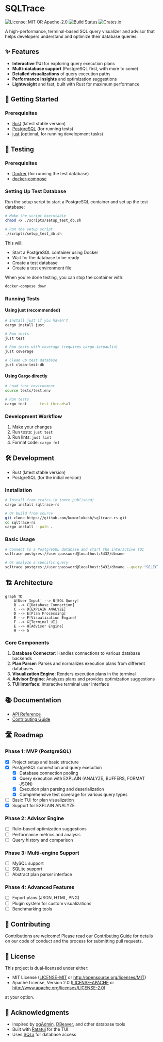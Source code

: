 # SQLTrace

[![License: MIT OR Apache-2.0](https://img.shields.io/badge/License-MIT%20OR%20Apache--2.0-blue.svg)](https://opensource.org/licenses/MIT)
[![Build Status](https://github.com/kumarlokesh/sqltrace-rs/actions/workflows/ci.yml/badge.svg)](https://github.com/kumarlokesh/sqltrace-rs/actions)
[![Crates.io](https://img.shields.io/crates/v/sqltrace-rs.svg)](https://crates.io/crates/sqltrace-rs)

A high-performance, terminal-based SQL query visualizer and advisor that helps developers understand and optimize their database queries.

## ✨ Features

- **Interactive TUI** for exploring query execution plans
- **Multi-database support** (PostgreSQL first, with more to come)
- **Detailed visualizations** of query execution paths
- **Performance insights** and optimization suggestions
- **Lightweight** and fast, built with Rust for maximum performance

## 🚀 Getting Started

### Prerequisites

- [Rust](https://www.rust-lang.org/tools/install) (latest stable version)
- [PostgreSQL](https://www.postgresql.org/download/) (for running tests)
- [just](https://github.com/casey/just) (optional, for running development tasks)

## 🧪 Testing

### Prerequisites

- [Docker](https://www.docker.com/get-started) (for running the test database)
- [docker-compose](https://docs.docker.com/compose/install/)

### Setting Up Test Database

Run the setup script to start a PostgreSQL container and set up the test database:

```bash
# Make the script executable
chmod +x ./scripts/setup_test_db.sh

# Run the setup script
./scripts/setup_test_db.sh
```

This will:

- Start a PostgreSQL container using Docker
- Wait for the database to be ready
- Create a test database
- Create a test environment file

When you're done testing, you can stop the container with:

```bash
docker-compose down
```

### Running Tests

#### Using just (recommended)

```bash
# Install just if you haven't
cargo install just

# Run tests
just test

# Run tests with coverage (requires cargo-tarpaulin)
just coverage

# Clean up test database
just clean-test-db
```

#### Using Cargo directly

```bash
# Load test environment
source tests/test.env

# Run tests
cargo test -- --test-threads=1
```

### Development Workflow

1. Make your changes
2. Run tests: `just test`
3. Run lints: `just lint`
4. Format code: `cargo fmt`

## 🛠 Development

- Rust (latest stable version)
- PostgreSQL (for the initial version)

### Installation

```bash
# Install from crates.io (once published)
cargo install sqltrace-rs

# Or build from source
git clone https://github.com/kumarlokesh/sqltrace-rs.git
cd sqltrace-rs
cargo install --path .
```

### Basic Usage

```bash
# Connect to a PostgreSQL database and start the interactive TUI
sqltrace postgres://user:password@localhost:5432/dbname

# Or analyze a specific query
sqltrace postgres://user:password@localhost:5432/dbname --query "SELECT * FROM users WHERE id = 1"
```

## 🏗️ Architecture

```mermaid
graph TD
    A[User Input] --> B[SQL Query]
    B --> C[Database Connection]
    C --> D[EXPLAIN ANALYZE]
    D --> E[Plan Processing]
    E --> F[Visualization Engine]
    F --> G[Terminal UI]
    E --> H[Advisor Engine]
    H --> G
```

### Core Components

1. **Database Connector**: Handles connections to various database backends
2. **Plan Parser**: Parses and normalizes execution plans from different databases
3. **Visualization Engine**: Renders execution plans in the terminal
4. **Advisor Engine**: Analyzes plans and provides optimization suggestions
5. **TUI Interface**: Interactive terminal user interface

## 📚 Documentation

- [API Reference](https://docs.rs/sqltrace-rs)
- [Contributing Guide](./CONTRIBUTING.md)

## 🛣️ Roadmap

### Phase 1: MVP (PostgreSQL)

- [x] Project setup and basic structure
- [x] PostgreSQL connection and query execution
  - [x] Database connection pooling
  - [x] Query execution with EXPLAIN (ANALYZE, BUFFERS, FORMAT JSON)
  - [x] Execution plan parsing and deserialization
  - [x] Comprehensive test coverage for various query types
- [ ] Basic TUI for plan visualization
- [x] Support for EXPLAIN ANALYZE

### Phase 2: Advisor Engine

- [ ] Rule-based optimization suggestions
- [ ] Performance metrics and analysis
- [ ] Query history and comparison

### Phase 3: Multi-engine Support

- [ ] MySQL support
- [ ] SQLite support
- [ ] Abstract plan parser interface

### Phase 4: Advanced Features

- [ ] Export plans (JSON, HTML, PNG)
- [ ] Plugin system for custom visualizations
- [ ] Benchmarking tools

## 🤝 Contributing

Contributions are welcome! Please read our [Contributing Guide](./CONTRIBUTING.md) for details on our code of conduct and the process for submitting pull requests.

## 📜 License

This project is dual-licensed under either:

- MIT License ([LICENSE-MIT](LICENSE-MIT) or <http://opensource.org/licenses/MIT>)
- Apache License, Version 2.0 ([LICENSE-APACHE](LICENSE-APACHE) or <http://www.apache.org/licenses/LICENSE-2.0>)

at your option.

## 🙏 Acknowledgments

- Inspired by [pgAdmin](https://www.pgadmin.org/), [DBeaver](https://dbeaver.io/), and other database tools
- Built with [Ratatui](https://github.com/ratatui-org/ratatui) for the TUI
- Uses [SQLx](https://github.com/launchbadge/sqlx) for database access
